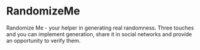 # RandomizeMe
Randomize Me - your helper in generating real randomness. Three touches and you can implement generation, share it in social networks and provide an opportunity to verify them.
